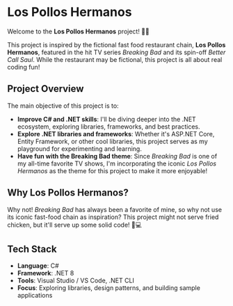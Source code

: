 # Los Pollos Hermanos

Welcome to the **Los Pollos Hermanos** project! 🐔🍗

This project is inspired by the fictional fast food restaurant chain, **Los Pollos Hermanos**, featured in the hit TV series _Breaking Bad_ and its spin-off _Better Call Saul_. While the restaurant may be fictional, this project is all about real coding fun!

## Project Overview

The main objective of this project is to:

- **Improve C# and .NET skills**: I'll be diving deeper into the .NET ecosystem, exploring libraries, frameworks, and best practices.
- **Explore .NET libraries and frameworks**: Whether it's ASP.NET Core, Entity Framework, or other cool libraries, this project serves as my playground for experimenting and learning.
- **Have fun with the Breaking Bad theme**: Since _Breaking Bad_ is one of my all-time favorite TV shows, I'm incorporating the iconic _Los Pollos Hermanos_ as the theme for this project to make it more enjoyable!

## Why Los Pollos Hermanos?

Why not! _Breaking Bad_ has always been a favorite of mine, so why not use its iconic fast-food chain as inspiration? This project might not serve fried chicken, but it'll serve up some solid code! 🍗💻

## Tech Stack

- **Language**: C#
- **Framework**: .NET 8
- **Tools**: Visual Studio / VS Code, .NET CLI
- **Focus**: Exploring libraries, design patterns, and building sample applications

